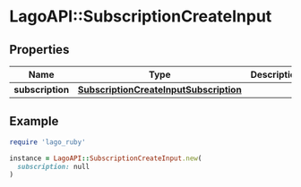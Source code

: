 # LagoAPI::SubscriptionCreateInput

## Properties

| Name | Type | Description | Notes |
| ---- | ---- | ----------- | ----- |
| **subscription** | [**SubscriptionCreateInputSubscription**](SubscriptionCreateInputSubscription.md) |  |  |

## Example

```ruby
require 'lago_ruby'

instance = LagoAPI::SubscriptionCreateInput.new(
  subscription: null
)
```

